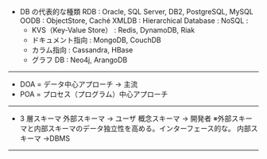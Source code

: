 - DB の代表的な種類
  RDB : Oracle, SQL Server, DB2, PostgreSQL, MySQL
  OODB : ObjectStore, Caché
  XMLDB :
  Hierarchical Database :
  NoSQL :
  - KVS（Key-Value Store） : Redis, DynamoDB, Riak
  - ドキュメント指向 : MongoDB, CouchDB
  - カラム指向 : Cassandra, HBase
  - グラフ DB : Neo4j, ArangoDB

---

- DOA = データ中心アプローチ → 主流
- POA = プロセス（プログラム）中心アプローチ

---

- 3 層スキーマ
  外部スキーマ → ユーザ
  概念スキーマ → 開発者 ※外部スキーマと内部スキーマのデータ独立性を高める。インターフェース的な。
  内部スキーマ →DBMS

---
